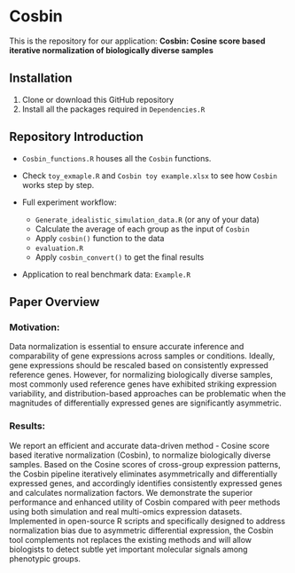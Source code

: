 # Cosbin
This is the repository for our application: **Cosbin: Cosine score based iterative normalization of biologically diverse samples**

## Installation
1. Clone or download this GitHub repository
2. Install all the packages required in `Dependencies.R`

## Repository Introduction
- `Cosbin_functions.R` houses all the `Cosbin` functions.
- Check `toy_exmaple.R` and `Cosbin toy example.xlsx` to see how `Cosbin` works step by step.

- Full experiment workflow:
  - `Generate_idealistic_simulation_data.R` (or any of your data) 
  - Calculate the average of each group as the input of `Cosbin`
  - Apply `cosbin()` function to the data
  - `evaluation.R` 
  - Apply `cosbin_convert()` to get the final results

- Application to real benchmark data:
`Example.R`


## Paper Overview
### Motivation: 
Data normalization is essential to ensure accurate inference and comparability of gene expressions across samples or conditions. Ideally, gene expressions should be rescaled based on consistently expressed reference genes. However, for normalizing biologically diverse samples, most commonly used reference genes have exhibited striking expression variability, and distribution-based approaches can be problematic when the magnitudes of differentially expressed genes are significantly asymmetric. 
### Results: 
We report an efficient and accurate data-driven method - Cosine score based iterative normalization (Cosbin), to normalize biologically diverse samples. Based on the Cosine scores of cross-group expression patterns, the Cosbin pipeline iteratively eliminates asymmetrically and differentially expressed genes, and accordingly identifies consistently expressed genes and calculates normalization factors. We demonstrate the superior performance and enhanced utility of Cosbin compared with peer methods using both simulation and real multi-omics expression datasets. Implemented in open-source R scripts and specifically designed to address normalization bias due to asymmetric differential expression, the Cosbin tool complements not replaces the existing methods and will allow biologists to detect subtle yet important molecular signals among phenotypic groups.
